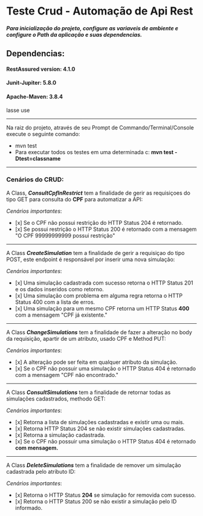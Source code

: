 <h1>Teste Crud - Automação de Api Rest </h1>

<h5>Para inicialização do projeto, configure as variaveis de ambiente e configure o Path da aplicação e suas dependencias.</h5>

<h2>Dependencias:</h2>
<h4>RestAssured version: 4.1.0</h4>
<h4>Junit-Jupiter: 5.8.0</h4>
<h4>Apache-Maven: 3.8.4</h4>

lasse use
<hr>

<span>Na raiz do projeto, através de seu Prompt de Commando/Terminal/Console execute o seguinte comando:</span>

<ul> <li>mvn test</li>
        <li> Para executar todos os testes em uma determinada c: <b>mvn test -Dtest=classname</b> </li>
</ul>

<hr>

<h3>Cenários do CRUD:</h3>

<span>A Class, <b>*ConsultCpfInRestrict*</b> tem a finalidade de gerir as requisiçoes do tipo GET para consulta do <b>CPF</b> para automatizar a API:</span>


<span>_Cenários importantes_:</span>

<ul>
    <li>[x] Se o CPF não possui restrição do HTTP Status 204 é retornado.</li>
    <li>[x] Se possui restrição o HTTP Status 200 é retornado com a mensagem "O CPF
            99999999999 possui restrição"</li>
  </ul>

<hr>

<span>A Class <b>*CreateSimulation*</b> tem a finalidade de gerir a requisiçao do tipo POST, este endpoint é responsável por inserir uma nova simulação: </span>

<span>_Cenários importantes_:</span>

<ul>
     <li>[x] Uma simulação cadastrada com sucesso retorna o HTTP Status 201 e os dados inseridos como retorno.</li>
     <li>[x] Uma simulação com problema em alguma regra retorna o HTTP Status 400 com a lista de erros.</li>
     <li>[x] Uma simulação para um mesmo CPF retorna um HTTP Status <b>400</b> com a mensagem
            "CPF já existente." </li>
 
</ul>

<hr>

<span>A Class <b>*ChangeSimulations*</b> tem a finalidade de fazer a alteração no body da requisição, apartir de um atributo, usado CPF e Method PUT: <span>

<span>_Cenários importantes_:</span>

<ul>
    <li>[x] A alteração pode ser feita em qualquer atributo da simulação.</li>
    <li>[x] Se o CPF não possuir uma simulação o HTTP Status 404 é retornado com a
            mensagem "CPF não encontrado." </li>

</ul>

<hr>

<span>A Class <b>*ConsultSimulations*</b> tem a finalidade de retornar todas as simulações cadastrados, methodo GET:</span>

<span>_Cenários importantes_:</span>

<ul>
    <li>[x] Retorna a lista de simulações cadastradas e existir uma ou mais.</li>
    <li>[x] Retorna HTTP Status 204 se não existir simulações cadastradas.</li>
    <li>[x] Retorna a simulação cadastrada.</li>
    <li>[x] Se o CPF não possuir uma simulação o HTTP Status 404 é retornado <b>com mensagem.</b></li>
</ul>

<hr>



<span>A Class <b>*DeleteSimulations*</b> tem a finalidade de remover um simulação cadastrada pelo atributo ID:</span>

<span>_Cenários importantes_:</span>

<ul>
    <li>[x] Retorna o HTTP Status <b>204</b> se simulação for removida com sucesso.</li>
    <li>[x]  Retorna o HTTP Status 200 se não existir a simulação pelo ID informado.</li>

</ul>

